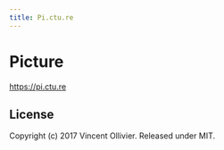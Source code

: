 ```yaml
---
title: Pi.ctu.re
---
```

Picture
=======

https://pi.ctu.re


License
-------

Copyright (c) 2017 Vincent Ollivier. Released under MIT.
